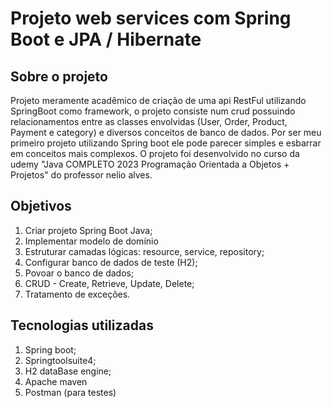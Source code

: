 # Projeto web services com Spring Boot e JPA / Hibernate

## Sobre o projeto
Projeto meramente acadêmico de criação de uma api RestFul utilizando SpringBoot como framework, o projeto consiste num crud possuindo relacionamentos entre
as classes envolvidas (User, Order, Product, Payment e category) e diversos conceitos de banco de dados. Por ser meu primeiro projeto utilizando Spring boot ele pode
parecer simples e esbarrar em conceitos mais complexos. O projeto foi desenvolvido no curso da udemy "Java COMPLETO 2023 Programação Orientada a Objetos + Projetos"
do professor nelio alves.

## Objetivos
1. Criar projeto Spring Boot Java;
2. Implementar modelo de domínio
3. Estruturar camadas lógicas: resource, service, repository;
4. Configurar banco de dados de teste (H2);
5. Povoar o banco de dados;
6. CRUD - Create, Retrieve, Update, Delete;
7. Tratamento de exceções.

## Tecnologias utilizadas
1. Spring boot;
2. Springtoolsuite4;
3. H2 dataBase engine;
4. Apache maven
5. Postman (para testes)

